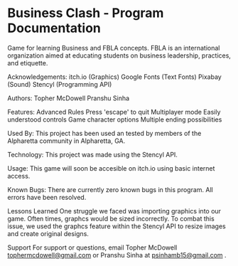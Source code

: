# Business Clash - Program Documentation
Game for learning Business and FBLA concepts. FBLA is an international organization aimed at educating students on business leadership, practices, and etiquette.

Acknowledgements:
itch.io (Graphics)
Google Fonts (Text Fonts)
Pixabay (Sound)
Stencyl (Programming API)

Authors:
Topher McDowell
Pranshu Sinha

Features:
Advanced Rules
Press 'escape' to quit
Multiplayer mode
Easily understood controls
Game character options
Multiple ending possibilities

Used By:
This project has been used an tested by members of the Alpharetta community in Alpharetta, GA.

Technology:
This project was made using the Stencyl API.

Usage:
This game will soon be accesible on itch.io using basic internet access.

Known Bugs:
There are currently zero known bugs in this program. All errors have been resolved.

Lessons Learned
One struggle we faced was importing graphics into our game. Often times, graphcs would be sized incorrectly. To combat this issue, we used the graphcs feature within the Stencyl API to resize images and create original designs.

Support
For support or questions, email Topher McDowell tophermcdowell@gmail.com or Pranshu Sinha at psinhamb15@gmail.com .
